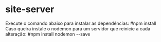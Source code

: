 # site-server
Execute o comando abaixo para instalar as dependências:
#npm install
Caso queira instale o nodemon para um servidor que reinicie a cada alteração:
#npm install nodemon --save
